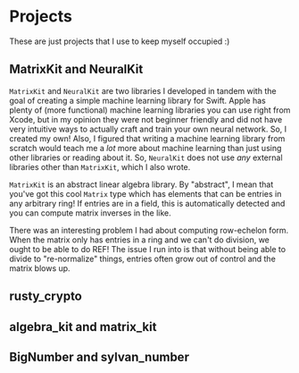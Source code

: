 # Projects

These are just projects that I use to keep myself occupied :)

## MatrixKit and NeuralKit

`MatrixKit` and `NeuralKit` are two libraries I developed in tandem with the goal of creating a simple machine learning
library for Swift. Apple has plenty of (more functional) machine learning libraries you can use right from Xcode,
but in my opinion they were not beginner friendly and did not have very intuitive ways to actually craft and train
your own neural network. So, I created my own! Also, I figured that writing a machine learning library from scratch would 
teach me a *lot* more about machine learning than just using other libraries or reading about it. So, `NeuralKit`
does not use *any* external libraries other than `MatrixKit`, which I also wrote. 

`MatrixKit` is an abstract linear algebra library. By "abstract", I mean that you've got this cool `Matrix` type which
has elements that can be entries in any arbitrary ring! If entries are in a field, this is automatically detected and 
you can compute matrix inverses in the like.

There was an interesting problem I had about computing row-echelon form. When the matrix only has entries in a 
ring and we can't do division, we ought to be able to do REF! The issue I run into is that without being able to divide
to "re-normalize" things, entries often grow out of control and the matrix blows up.

## rusty_crypto

## algebra_kit and matrix_kit

## BigNumber and sylvan_number

